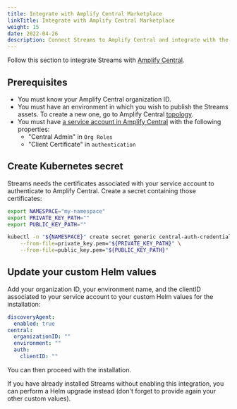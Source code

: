 ```yaml
---
title: Integrate with Amplify Central Marketplace
linkTitle: Integrate with Amplify Central Marketplace
weight: 15
date: 2022-04-26
description: Connect Streams to Amplify Central and integrate with the Amplify Marketplace
---
```


Follow this section to integrate Streams with [Amplify Central](https://docs.axway.com/bundle/amplify-central/page/docs/index.html).

## Prerequisites

* You must know your Amplify Central organization ID.
* You must have an environment in which you wish to publish the Streams assets. To create a new one, go to Amplify Central [topology](https://apicentral.axway.com/topology/environments).
* You must have [a service account in Amplify Central](https://docs.axway.com/bundle/platform-management/page/docs/management_guide/organizations/managing_organizations/index.html#managing-service-accounts) with the following properties:
    * "Central Admin" in `Org Roles`
    * "Client Certificate" in `authentication`

## Create Kubernetes secret

Streams needs the certificates associated with your service account to authenticate to Amplify Central.
Create a secret containing those certificates:

```sh
export NAMESPACE="my-namespace"
export PRIVATE_KEY_PATH=""
export PUBLIC_KEY_PATH=""

kubectl -n "${NAMESPACE}" create secret generic central-auth-credentials \
    --from-file=private_key.pem="${PRIVATE_KEY_PATH}" \
    --from-file=public_key.pem="${PUBLIC_KEY_PATH}"
```

## Update your custom Helm values

Add your organization ID, your environment name, and the clientID associated to your service account to your custom Helm values for the installation:

```yml
discoveryAgent:
  enabled: true
central:
  organizationID: ""
  environment: ""
  auth:
    clientID: ""
```

You can then proceed with the installation.

If you have already installed Streams without enabling this integration, you can perform a Helm upgrade instead (don't forget to provide again your other custom values).